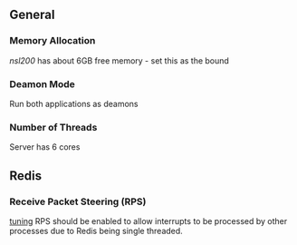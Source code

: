 ## General

### Memory Allocation
*nsl200* has about 6GB free memory - set this as the bound

### Deamon Mode
Run both applications as deamons

### Number of Threads
Server has 6 cores


## Redis

### Receive Packet Steering (RPS)
[tuning](https://access.redhat.com/documentation/en-US/Red_Hat_Enterprise_Linux/6/html/Performance_Tuning_Guide/network-rps.html)
RPS should be enabled to allow interrupts to be processed by other processes due to Redis being single threaded.

